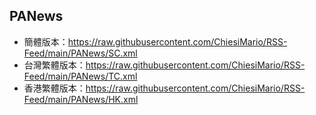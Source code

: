 ## PANews
- 簡體版本：https://raw.githubusercontent.com/ChiesiMario/RSS-Feed/main/PANews/SC.xml
- 台灣繁體版本：https://raw.githubusercontent.com/ChiesiMario/RSS-Feed/main/PANews/TC.xml
- 香港繁體版本：https://raw.githubusercontent.com/ChiesiMario/RSS-Feed/main/PANews/HK.xml